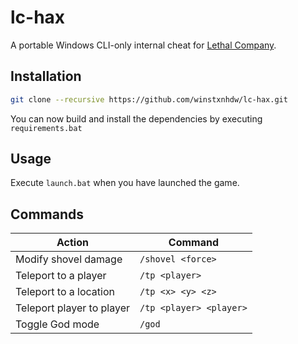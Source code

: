 # lc-hax

A portable Windows CLI-only internal cheat for [Lethal Company](https://en.wikipedia.org/wiki/Lethal_Company).

## Installation

```bash
git clone --recursive https://github.com/winstxnhdw/lc-hax.git
```

You can now build and install the dependencies by executing `requirements.bat`

## Usage

Execute `launch.bat` when you have launched the game.

## Commands

| Action                    | Command                 |
| ------------------------- | ----------------------- |
| Modify shovel damage      | `/shovel <force>`       |
| Teleport to a player      | `/tp <player>`          |
| Teleport to a location    | `/tp <x> <y> <z>`       |
| Teleport player to player | `/tp <player> <player>` |
| Toggle God mode           | `/god`                  |
